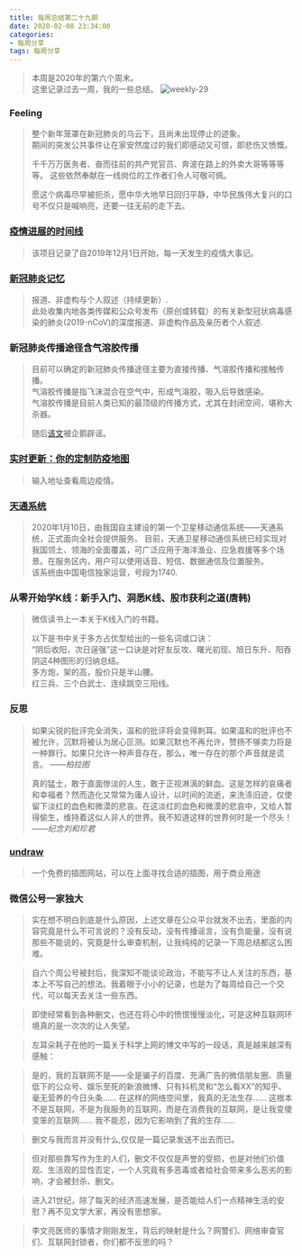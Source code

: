 ```yaml
---
title: 每周总结第二十九期
date: 2020-02-08 23:34:00
categories:
- 每周分享
tags: 每周分享
---
```

> 本周是2020年的第六个周末。    
> 这里记录过去一周，我的一些总结。
![weekly-29](http://img.liugezhou.online/weekly29.png)

<!--more-->
### Feeling      
> 整个新年笼罩在新冠肺炎的乌云下，且尚未出现停止的迹象。    
> 期间的突发公共事件让在家安然度过的我们即感动又可恨，即悲伤又愤慨。
>    
> 千千万万医务者、奋而往前的共产党官员、奔波在路上的外卖大哥等等等等。
> 这些依然奉献在一线岗位的工作者们令人可敬可佩。
>
> 愿这个病毒尽早被扼杀，愿中华大地早日回归平静，中华民族伟大复兴的口号不仅只是喊响亮，还要一往无前的走下去。    

### [疫情进展的时间线](https://github.com/Pratitya/wuhan2020-timeline)
> 该项目记录了自2019年12月1日开始，每一天发生的疫情大事记。

### [新冠肺炎记忆](https://github.com/2019ncovmemory/nCovMemory)
> 报道、非虚构与个人叙述（持续更新）.   
> 此处收集内地各类传媒和公众号发布（原创或转载）的有关新型冠状病毒感染的肺炎(2019-nCoV)的深度报道、非虚构作品及亲历者个人叙述.

### 新冠肺炎传播途径含气溶胶传播
> 目前可以确定的新冠肺炎传播途径主要为直接传播、气溶胶传播和接触传播。  
> 气溶胶传播是指飞沫混合在空气中，形成气溶胶，吸入后导致感染。  
> 气溶胶传播是目前人类已知的最顶级的传播方式，尤其在封闭空间，堪称大杀器。  
> 
> 随后[该文](https://mp.weixin.qq.com/s/0M0rXT2lYYIAJAKXSqE3Yg)被企鹅辟谣。

### [实时更新：你的定制防疫地图](https://z.cbndata.com/2019-nCoV/index.html?from=groupmessage&isappinstalled=0)
> 输入地址查看周边疫情。

### [天通系统](https://toutiao.china.com/t_5Y2r5pif55S16K-dfOWkqemAmuezu-e7nw.html)
> 2020年1月10日，由我国自主建设的第一个卫星移动通信系统——天通系统，正式面向全社会提供服务。 
> 目前，天通卫星移动通信系统已经实现对我国领土、领海的全面覆盖，可广泛应用于海洋渔业、应急救援等多个场景。在服务区内，用户可以使用话音、短信、数据通信及位置服务。  
> 该系统由中国电信独家运营，号段为1740.

### 从零开始学K线：新手入门、洞悉K线、股市获利之道(唐韩)
> 微信读书上一本关于K线入门的书籍。
>
> 以下是书中关于多方占优型给出的一些名词或口诀：  
> “阴后收阳，次日逞强”这一口诀是对好友反攻、曙光初现、旭日东升、阳吞阴这4种图形的归纳总结。     
> 多方炮，架的高，股价只是半山腰。  
> 红三兵、三个白武士、连续跳空三阳线。  
> 
### 反思
>  如果尖锐的批评完全消失，温和的批评将会变得刺耳。如果温和的批评也不被允许，沉默将被认为居心叵测。如果沉默也不再允许，赞扬不够卖力将是一种罪行。如果只允许一种声音存在，那么，唯一存在的那个声音就是谎言。 
> <cite>——柏拉图</cite> 
>
> 真的猛士，敢于直面惨淡的人生，敢于正视淋漓的鲜血。这是怎样的哀痛者和幸福者？然而造化又常常为庸人设计，以时间的流逝，来洗涤旧迹，仅使留下淡红的血色和微漠的悲哀。在这淡红的血色和微漠的悲哀中，又给人暂得偷生，维持着这似人非人的世界。我不知道这样的世界何时是一个尽头！
> <cite>——纪念刘和珍君</cite> 

### [undraw](https://undraw.co/illustrations)
> 一个免费的插图网站，可以在上面寻找合适的插图，用于商业用途


### 微信公号一家独大
> 实在想不明白到底是什么原因，上述文章在公众平台就发不出去，里面的内容究竟是什么不可言说的？没有反动，没有传播谣言，没有负能量，没有说那些不能说的，究竟是什么审查机制，让我纯纯的记录一下周总结都这么困难。

> 自六个周公号被封后，我深知不能谈论政治，不能写不让人关注的东西，基本上不写自己的想法。我着眼于小小的记录，也是为了每周给自己一个交代，可以每天去关注一些东西。

> 即使经常看到各种删文，也还在将心中的愤恨慢慢淡化，可是这种互联网环境真的是一次次的让人失望。

> 左耳朵耗子在他的一篇关于科学上网的博文中写的一段话，真是越来越深有感触：

> 是的，我的互联网不是——全是骗子的百度、充满广告的微信朋友圈、质量低下的公众号、娱乐至死的新浪微博、只有抖机灵和“怎么看XX”的知乎、毫无营养的今日头条…… 在这样的网络空间里，我真的无法生存…… 这根本不是互联网，不是为我服务的互联网，而是在消费我的互联网，是让我变傻变笨的互联网…… 我不能忍，因为它影响到了我的生存……

>  删文与我而言并没有什么,仅仅是一篇记录发送不出去而已。

> 但对那些靠写作为生的人们，删文不仅仅是声誉的受损，也是对他们价值观、生活观的显性否定，一个人究竟有多恶毒或者给社会带来多么恶劣的影响，才会被封杀、删文。

> 进入21世纪，除了每天的经济高速发展，是否能给人们一点精神生活的安慰？再不见文学大家，再没有思想家。

> 李文亮医师的事情才刚刚发生，背后的映射是什么？网警们、网络审查官们、互联网封锁者，你们都不反思的吗？
